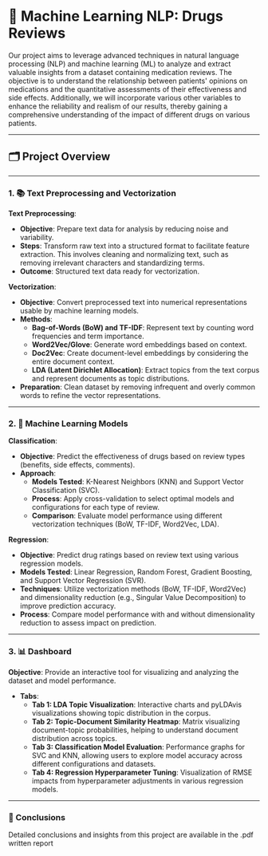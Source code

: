 # 🌟 Machine Learning NLP: Drugs Reviews

Our project aims to leverage advanced techniques in natural language processing (NLP) and machine learning (ML) to analyze and extract valuable insights from a dataset containing medication reviews. The objective is to understand the relationship between patients' opinions on medications and the quantitative assessments of their effectiveness and side effects. Additionally, we will incorporate various other variables to enhance the reliability and realism of our results, thereby gaining a comprehensive understanding of the impact of different drugs on various patients.

---

## 🗂️ Project Overview

---

### 1. 📚 Text Preprocessing and Vectorization

**Text Preprocessing**:
- **Objective**: Prepare text data for analysis by reducing noise and variability.
- **Steps**: Transform raw text into a structured format to facilitate feature extraction. This involves cleaning and normalizing text, such as removing irrelevant characters and standardizing terms.
- **Outcome**: Structured text data ready for vectorization.

**Vectorization**:
- **Objective**: Convert preprocessed text into numerical representations usable by machine learning models.
- **Methods**:
  - **Bag-of-Words (BoW) and TF-IDF**: Represent text by counting word frequencies and term importance.
  - **Word2Vec/Glove**: Generate word embeddings based on context.
  - **Doc2Vec**: Create document-level embeddings by considering the entire document context.
  - **LDA (Latent Dirichlet Allocation)**: Extract topics from the text corpus and represent documents as topic distributions.
- **Preparation**: Clean dataset by removing infrequent and overly common words to refine the vector representations.

---

### 2. 🤖 Machine Learning Models

**Classification**:
- **Objective**: Predict the effectiveness of drugs based on review types (benefits, side effects, comments).
- **Approach**:
  - **Models Tested**: K-Nearest Neighbors (KNN) and Support Vector Classification (SVC).
  - **Process**: Apply cross-validation to select optimal models and configurations for each type of review.
  - **Comparison**: Evaluate model performance using different vectorization techniques (BoW, TF-IDF, Word2Vec, LDA).

**Regression**:
- **Objective**: Predict drug ratings based on review text using various regression models.
- **Models Tested**: Linear Regression, Random Forest, Gradient Boosting, and Support Vector Regression (SVR).
- **Techniques**: Utilize vectorization methods (BoW, TF-IDF, Word2Vec) and dimensionality reduction (e.g., Singular Value Decomposition) to improve prediction accuracy.
- **Process**: Compare model performance with and without dimensionality reduction to assess impact on prediction.

---

### 3. 📊 Dashboard

**Objective**: Provide an interactive tool for visualizing and analyzing the dataset and model performance.
- **Tabs**:
  - **Tab 1: LDA Topic Visualization**: Interactive charts and pyLDAvis visualizations showing topic distribution in the corpus.
  - **Tab 2: Topic-Document Similarity Heatmap**: Matrix visualizing document-topic probabilities, helping to understand document distribution across topics.
  - **Tab 3: Classification Model Evaluation**: Performance graphs for SVC and KNN, allowing users to explore model accuracy across different configurations and datasets.
  - **Tab 4: Regression Hyperparameter Tuning**: Visualization of RMSE impacts from hyperparameter adjustments in various regression models.

---

### 📄 Conclusions
Detailed conclusions and insights from this project are available in the .pdf written report


